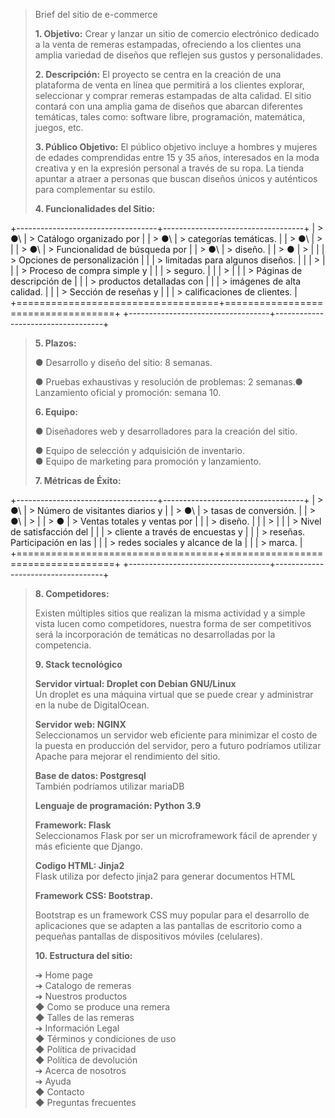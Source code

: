 > Brief del sitio de e-commerce
>
> **1. Objetivo:** Crear y lanzar un sitio de comercio electrónico
> dedicado a la venta de remeras estampadas, ofreciendo a los clientes
> una amplia variedad de diseños que reflejen sus gustos y
> personalidades.
>
> **2. Descripción:** El proyecto se centra en la creación de una
> plataforma de venta en línea que permitirá a los clientes explorar,
> seleccionar y comprar remeras estampadas de alta calidad. El sitio
> contará con una amplia gama de diseños que abarcan diferentes
> temáticas, tales como: software libre, programación, matemática,
> juegos, etc.
>
> **3. Público Objetivo:** El público objetivo incluye a hombres y
> mujeres de edades comprendidas entre 15 y 35 años, interesados en la
> moda creativa y en la expresión personal a través de su ropa. La
> tienda apuntar a atraer a personas que buscan diseños únicos y
> auténticos para complementar su estilo.
>
> **4. Funcionalidades del Sitio:**

+-----------------------------------+-----------------------------------+
| > ●\                              | > Catálogo organizado por         |
| > ●\                              | > categorías temáticas.           |
| > ●\                              | >                                 |
| > ●\                              | > Funcionalidad de búsqueda por   |
| > ●\                              | > diseño.                         |
| > ●                               | >                                 |
|                                   | > Opciones de personalización     |
|                                   | > limitadas para algunos diseños. |
|                                   | >                                 |
|                                   | > Proceso de compra simple y      |
|                                   | > seguro.                         |
|                                   | >                                 |
|                                   | > Páginas de descripción de       |
|                                   | > productos detalladas con        |
|                                   | > imágenes de alta calidad.       |
|                                   | > Sección de reseñas y            |
|                                   | > calificaciones de clientes.     |
+===================================+===================================+
+-----------------------------------+-----------------------------------+

> **5. Plazos:**
>
> ● Desarrollo y diseño del sitio: 8 semanas.
>
> ● Pruebas exhaustivas y resolución de problemas: 2 semanas.●
> Lanzamiento oficial y promoción: semana 10.
>
> **6. Equipo:**
>
> ● Diseñadores web y desarrolladores para la creación del sitio.
>
> ● Equipo de selección y adquisición de inventario.\
> ● Equipo de marketing para promoción y lanzamiento.
>
> **7. Métricas de Éxito:**

+-----------------------------------+-----------------------------------+
| > ●\                              | > Número de visitantes diarios y  |
| > ●\                              | > tasas de conversión.            |
| > ●\                              | >                                 |
| > ●                               | > Ventas totales y ventas por     |
|                                   | > diseño.                         |
|                                   | >                                 |
|                                   | > Nivel de satisfacción del       |
|                                   | > cliente a través de encuestas y |
|                                   | > reseñas. Participación en las   |
|                                   | > redes sociales y alcance de la  |
|                                   | > marca.                          |
+===================================+===================================+
+-----------------------------------+-----------------------------------+

> **8. Competidores:**
>
> Existen múltiples sitios que realizan la misma actividad y a simple
> vista lucen como competidores, nuestra forma de ser competitivos será
> la incorporación de temáticas no desarrolladas por la competencia.
>
> **9. Stack tecnológico**
>
> **Servidor virtual: Droplet con Debian GNU/Linux**\
> Un droplet es una máquina virtual que se puede crear y administrar en
> la nube de DigitalOcean.
>
> **Servidor web: NGINX**\
> Seleccionamos un servidor web eficiente para minimizar el costo de la
> puesta en producción del servidor, pero a futuro podríamos utilizar
> Apache para mejorar el rendimiento del sitio.
>
> **Base de datos: Postgresql**\
> También podríamos utilizar mariaDB
>
> **Lenguaje de programación: Python 3.9**
>
> **Framework: Flask**\
> Seleccionamos Flask por ser un microframework fácil de aprender y más
> eficiente que Django.
>
> **Codigo HTML: Jinja2**\
> Flask utiliza por defecto jinja2 para generar documentos HTML
>
> **Framework CSS: Bootstrap.**
>
> Bootstrap es un framework CSS muy popular para el desarrollo de
> aplicaciones que se adapten a las pantallas de escritorio como a
> pequeñas pantallas de dispositivos móviles (celulares).
>
> **10. Estructura del sitio:**
>
> ➔ Home page\
> ➔ Catalogo de remeras\
> ➔ Nuestros productos\
> ◆ Como se produce una remera\
> ◆ Talles de las remeras\
> ➔ Información Legal\
> ◆ Términos y condiciones de uso\
> ◆ Política de privacidad\
> ◆ Política de devolución\
> ➔ Acerca de nosotros\
> ➔ Ayuda\
> ◆ Contacto\
> ◆ Preguntas frecuentes
